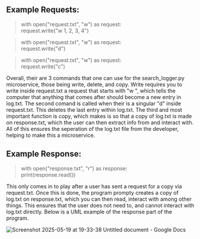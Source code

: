 ## Example Requests:
> with open("request.txt", "w") as request:  
>‎ ‎ ‎ ‎ ‎ request.write("w 1, 2, 3, 4")

> with open("request.txt", "w") as request:  
>     request.write("d")

> with open("request.txt", "w") as request:  
>     request.write("c")

  Overall, their are 3 commands that one can use for the search_logger.py microservice, those being write, delete, and copy. Write requires you to
write inside request.txt a request that starts with "w ", which tells the computer that anything that comes after should become a new entry in log.txt.
The second comand is called when their is a singular "d" inside request.txt. This deletes the last entry within log.txt. The third and most important
function is copy, which makes is so that a copy of log.txt is made on response.txt, which the user can then extract info from and interact with. All of 
this ensures the seperation of the log.txt file from the developer, helping to make this a microservice.


## Example Response:
> with open("response.txt", "r") as response:  
>     print(response.read())

  This only comes in to play after a user has sent a request for a copy via request.txt. Once this is done, the program prompty creates a copy of log.txt
on response.txt, which you can then read, interact with among other things. This ensures that the user does not need to, and cannot interact with log.txt
directly. Below is a UML example of the response part of the program.



![Screenshot 2025-05-19 at 19-33-38 Untitled document - Google Docs](https://github.com/user-attachments/assets/8e8ce9dc-c347-4256-b731-1492cfbcb2e2)

